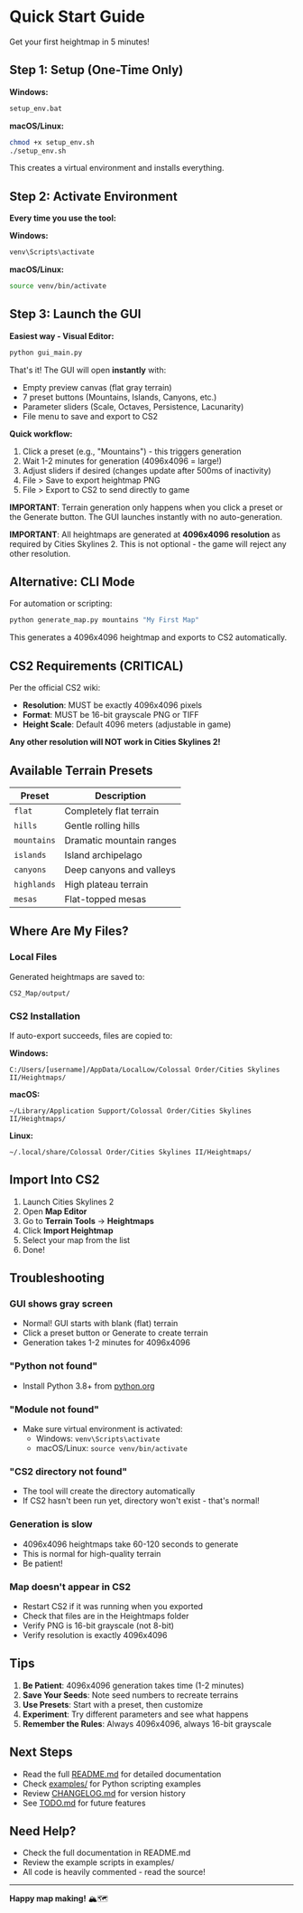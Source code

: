# Quick Start Guide

Get your first heightmap in 5 minutes!

## Step 1: Setup (One-Time Only)

**Windows:**
```bash
setup_env.bat
```

**macOS/Linux:**
```bash
chmod +x setup_env.sh
./setup_env.sh
```

This creates a virtual environment and installs everything.

## Step 2: Activate Environment

**Every time you use the tool:**

**Windows:**
```bash
venv\Scripts\activate
```

**macOS/Linux:**
```bash
source venv/bin/activate
```

## Step 3: Launch the GUI

**Easiest way - Visual Editor:**

```bash
python gui_main.py
```

That's it! The GUI will open **instantly** with:
- Empty preview canvas (flat gray terrain)
- 7 preset buttons (Mountains, Islands, Canyons, etc.)
- Parameter sliders (Scale, Octaves, Persistence, Lacunarity)
- File menu to save and export to CS2

**Quick workflow:**
1. Click a preset (e.g., "Mountains") - this triggers generation
2. Wait 1-2 minutes for generation (4096x4096 = large!)
3. Adjust sliders if desired (changes update after 500ms of inactivity)
4. File > Save to export heightmap PNG
5. File > Export to CS2 to send directly to game

**IMPORTANT**: Terrain generation only happens when you click a preset or the Generate button. The GUI launches instantly with no auto-generation.

**IMPORTANT**: All heightmaps are generated at **4096x4096 resolution** as required by Cities Skylines 2. This is not optional - the game will reject any other resolution.

## Alternative: CLI Mode

For automation or scripting:

```bash
python generate_map.py mountains "My First Map"
```

This generates a 4096x4096 heightmap and exports to CS2 automatically.

## CS2 Requirements (CRITICAL)

Per the official CS2 wiki:
- **Resolution**: MUST be exactly 4096x4096 pixels
- **Format**: MUST be 16-bit grayscale PNG or TIFF
- **Height Scale**: Default 4096 meters (adjustable in game)

**Any other resolution will NOT work in Cities Skylines 2!**

## Available Terrain Presets

| Preset | Description |
|--------|-------------|
| `flat` | Completely flat terrain |
| `hills` | Gentle rolling hills |
| `mountains` | Dramatic mountain ranges |
| `islands` | Island archipelago |
| `canyons` | Deep canyons and valleys |
| `highlands` | High plateau terrain |
| `mesas` | Flat-topped mesas |

## Where Are My Files?

### Local Files
Generated heightmaps are saved to:
```
CS2_Map/output/
```

### CS2 Installation
If auto-export succeeds, files are copied to:

**Windows:**
```
C:/Users/[username]/AppData/LocalLow/Colossal Order/Cities Skylines II/Heightmaps/
```

**macOS:**
```
~/Library/Application Support/Colossal Order/Cities Skylines II/Heightmaps/
```

**Linux:**
```
~/.local/share/Colossal Order/Cities Skylines II/Heightmaps/
```

## Import Into CS2

1. Launch Cities Skylines 2
2. Open **Map Editor**
3. Go to **Terrain Tools** → **Heightmaps**
4. Click **Import Heightmap**
5. Select your map from the list
6. Done!

## Troubleshooting

### GUI shows gray screen
- Normal! GUI starts with blank (flat) terrain
- Click a preset button or Generate to create terrain
- Generation takes 1-2 minutes for 4096x4096

### "Python not found"
- Install Python 3.8+ from [python.org](https://www.python.org/downloads/)

### "Module not found"
- Make sure virtual environment is activated:
  - Windows: `venv\Scripts\activate`
  - macOS/Linux: `source venv/bin/activate`

### "CS2 directory not found"
- The tool will create the directory automatically
- If CS2 hasn't been run yet, directory won't exist - that's normal!

### Generation is slow
- 4096x4096 heightmaps take 60-120 seconds to generate
- This is normal for high-quality terrain
- Be patient!

### Map doesn't appear in CS2
- Restart CS2 if it was running when you exported
- Check that files are in the Heightmaps folder
- Verify PNG is 16-bit grayscale (not 8-bit)
- Verify resolution is exactly 4096x4096

## Tips

1. **Be Patient**: 4096x4096 generation takes time (1-2 minutes)
2. **Save Your Seeds**: Note seed numbers to recreate terrains
3. **Use Presets**: Start with a preset, then customize
4. **Experiment**: Try different parameters and see what happens
5. **Remember the Rules**: Always 4096x4096, always 16-bit grayscale

## Next Steps

- Read the full [README.md](README.md) for detailed documentation
- Check [examples/](examples/) for Python scripting examples
- Review [CHANGELOG.md](CHANGELOG.md) for version history
- See [TODO.md](TODO.md) for future features

## Need Help?

- Check the full documentation in README.md
- Review the example scripts in examples/
- All code is heavily commented - read the source!

---

**Happy map making!** 🏔️🗺️
